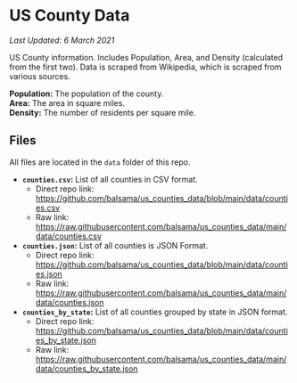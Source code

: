 # US County Data
*Last Updated: 6 March 2021*

US County information. Includes Population, Area, and Density (calculated from the first two).
Data is scraped from Wikipedia, which is scraped from various sources.

**Population:** The population of the county.  
**Area:** The area in square miles.  
**Density:** The number of residents per square mile.  

## Files
All files are located in the `data` folder of this repo.
* **`counties.csv`:** List of all counties in CSV format.
  * Direct repo link: https://github.com/balsama/us_counties_data/blob/main/data/counties.csv
  * Raw link: https://raw.githubusercontent.com/balsama/us_counties_data/main/data/counties.csv
* **`counties.json`:** List of all counties is JSON Format.  
  * Direct repo link: https://github.com/balsama/us_counties_data/blob/main/data/counties.json
  * Raw link: https://raw.githubusercontent.com/balsama/us_counties_data/main/data/counties.json
* **`counties_by_state`:** List of all counties grouped by state in JSON format.
  * Direct repo link: https://github.com/balsama/us_counties_data/blob/main/data/counties_by_state.json
  * Raw link: https://raw.githubusercontent.com/balsama/us_counties_data/main/data/counties_by_state.json
